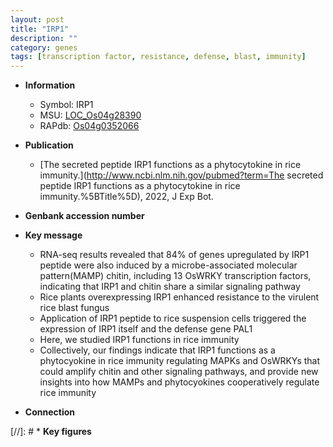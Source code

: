```yaml
---
layout: post
title: "IRP1"
description: ""
category: genes
tags: [transcription factor, resistance, defense, blast, immunity]
---
```


* **Information**  
    + Symbol: IRP1  
    + MSU: [LOC_Os04g28390](http://rice.uga.edu/cgi-bin/ORF_infopage.cgi?orf=LOC_Os04g28390)  
    + RAPdb: [Os04g0352066](https://rapdb.dna.affrc.go.jp/locus/?name=Os04g0352066)  

* **Publication**  
    + [The secreted peptide IRP1 functions as a phytocytokine in rice immunity.](http://www.ncbi.nlm.nih.gov/pubmed?term=The secreted peptide IRP1 functions as a phytocytokine in rice immunity.%5BTitle%5D), 2022, J Exp Bot.

* **Genbank accession number**  

* **Key message**  
    + RNA-seq results revealed that 84% of genes upregulated by IRP1 peptide were also induced by a microbe-associated molecular pattern(MAMP) chitin, including 13 OsWRKY transcription factors, indicating that IRP1 and chitin share a similar signaling pathway
    + Rice plants overexpressing IRP1 enhanced resistance to the virulent rice blast fungus
    + Application of IRP1 peptide to rice suspension cells triggered the expression of IRP1 itself and the defense gene PAL1
    + Here, we studied IRP1 functions in rice immunity
    + Collectively, our findings indicate that IRP1 functions as a phytocyokine in rice immunity regulating MAPKs and OsWRKYs that could amplify chitin and other signaling pathways, and provide new insights into how MAMPs and phytocyokines cooperatively regulate rice immunity

* **Connection**  

[//]: # * **Key figures**  


